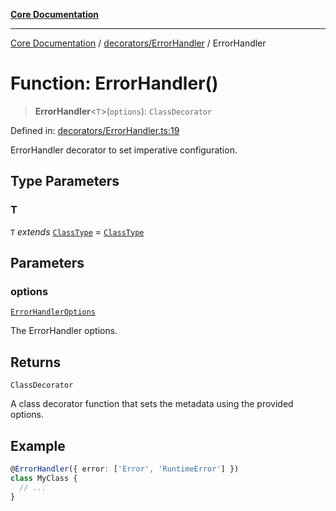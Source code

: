 [**Core Documentation**](../../../README.md)

***

[Core Documentation](../../../README.md) / [decorators/ErrorHandler](../README.md) / ErrorHandler

# Function: ErrorHandler()

> **ErrorHandler**\<`T`\>(`options`): `ClassDecorator`

Defined in: [decorators/ErrorHandler.ts:19](https://github.com/stonemjs/core/blob/3581a30de158e951ead319c3cc6abead0be9639f/src/decorators/ErrorHandler.ts#L19)

ErrorHandler decorator to set imperative configuration.

## Type Parameters

### T

`T` *extends* [`ClassType`](../../../declarations/type-aliases/ClassType.md) = [`ClassType`](../../../declarations/type-aliases/ClassType.md)

## Parameters

### options

[`ErrorHandlerOptions`](../../../declarations/interfaces/ErrorHandlerOptions.md)

The ErrorHandler options.

## Returns

`ClassDecorator`

A class decorator function that sets the metadata using the provided options.

## Example

```typescript
@ErrorHandler({ error: ['Error', 'RuntimeError'] })
class MyClass {
  // ...
}
```
